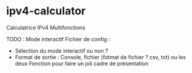 # ipv4-calculator
Calculatrice IPv4 Multifonctions

TODO :
Mode interactif
Fichier de config :
  - Sélection du mode interactif ou non ?
  - Format de sortie : Console, fichier (fotmat de fichier ? csv, txt) ou les deux
Fonction pour faire un joli cadre de présentation
